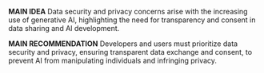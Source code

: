 **MAIN IDEA**
Data security and privacy concerns arise with the increasing use of generative AI, highlighting the need for transparency and consent in data sharing and AI development.

**MAIN RECOMMENDATION**
Developers and users must prioritize data security and privacy, ensuring transparent data exchange and consent, to prevent AI from manipulating individuals and infringing privacy.
